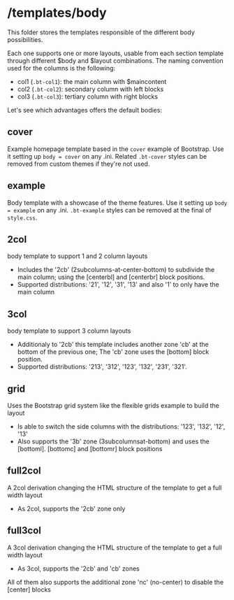 
# /templates/body

This folder stores the templates responsible of the different body possibilities.

Each one supports one or more layouts, usable from each section template
through different $body and $layout combinations. The naming convention used for the columns is the following:

- col1 (`.bt-col1`): the main column with $maincontent
- col2 (`.bt-col2`): secondary column with left blocks
- col3 (`.bt-col3`): tertiary column with right blocks

Let's see which advantages offers the default bodies:

## cover

Example homepage template based in the `cover` example of Bootstrap.
Use it setting up `body = cover` on any .ini.
Related `.bt-cover` styles can be removed from custom themes if they're not used.

## example

Body template with a showcase of the theme features.
Use it setting up `body = example` on any .ini.
`.bt-example` styles can be removed at the final of `style.css`.

## 2col

body template to support 1 and 2 column layouts

* Includes the '2cb' (2subcolumns-at-center-bottom) to subdivide the main column;
  using the [centerbl] and [centerbr] block positions.
* Supported distributions: '21', '12', '31', '13' and also '1' to only have the main column

## 3col

body template to support 3 column layouts

* Additionaly to '2cb' this template includes another zone 'cb' at the bottom of the previous one;
  The 'cb' zone uses the [bottom] block position.
* Supported distributions: '213', '312', '123', '132', '231', '321'.

## grid

Uses the Bootstrap grid system like the flexible grids example to build the layout

* Is able to switch the side columns with the distributions: '123', '132', '12', '13'
* Also supports the '3b' zone (3subcolumnsat-bottom)
  and uses the [bottoml]. [bottomc] and [bottomr] block positions

## full2col

A 2col derivation changing the HTML structure of the template to get a full width layout

* As 2col, supports the '2cb' zone only

## full3col

A 3col derivation changing the HTML structure of the template to get a full width layout

* As 3col, supports the '2cb' and 'cb' zones


All of them also supports the additional zone 'nc' (no-center) to disable the [center] blocks
